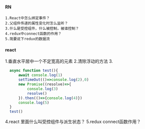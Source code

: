 #### RN
    1.React中怎么绑定事件？
    2.父组件传递的属性变化时怎么监听？
    3.什么是受控组件，什么被控制，被谁控制？
    4.redux中connect函数的作用？
    5.简要说下redux的数据流
#### react 
>
  1.垂直水平居中一个不定宽高的元素
  2.清除浮动的方法
  3.
  ```js
    async function test(){
        await console.log(1)
        setTimeOut(()=>console.log(2),0)
        new Promise((resolve)=>{
            console.log(3)
            resolve()
        }).then(()=>{console.log(4)})
        console.log(5)
    }
    test()
  ```     
  4.react 里面什么叫受控组件与派生状态？
  5.redux connect函数作用？
>